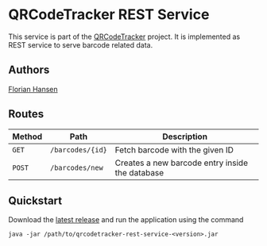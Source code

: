 # QRCodeTracker REST Service
This service is part of the [QRCodeTracker](https://github.com/flhansen/qrcodetracker-android-app) project. It is implemented as REST service to serve barcode related data.

## Authors
[Florian Hansen](https://florian-hansen.com/)

## Routes

| Method | Path             | Description                     |
| ------ | ---------------- | ------------------------------- |
| `GET`  | `/barcodes/{id}` | Fetch barcode with the given ID |
| `POST` | `/barcodes/new`  | Creates a new barcode entry inside the database |

## Quickstart
Download the [latest release](https://github.com/flhansen/qrcodetracker-rest-service/releases/latest) and run the application using the command

    java -jar /path/to/qrcodetracker-rest-service-<version>.jar